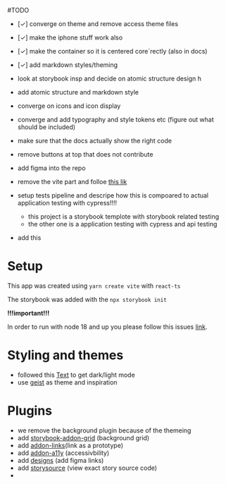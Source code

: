 

#TODO 
- [✓] converge on theme and remove access theme files
- [✓] make the iphone stuff work also
- [✓] make the container so it is centered core´rectly (also in docs)

- [✓] add markdown styles/theming
- look at storybook insp and decide on atomic structure design h
- add atomic structure and markdown style

- converge on icons and icon display
- converge and add typography and style tokens etc (figure out what should be included)
- make sure that the docs actually show the right code
- remove buttons at top that does not contribute 
- add figma into the repo
- remove the vite part and folloe [this lik](https://davidyeiser.com/tutorials/storybook-react-with-dark-mode)
- setup tests pipeline and descripe how this is compoared to actual application testing with cypress!!!!
    - this project is a storybook templote with storybook related testing
    - the other one is a application testing with cypress and api testing
- add this


# Setup

This app was created using  `yarn create vite` with `react-ts`

The storybook was added with the `npx storybook init`


**!!!important!!!**

In order to run with node 18 and up you please follow this issues [link](https://github.com/storybookjs/storybook/issues/16555). 


# Styling and themes #
 
- followed this [Text](https://davidyeiser.com/tutorials/storybook-react-with-dark-mode) to get dark/light mode
- use [geist](https://geist-ui.dev/) as theme and inspiration


# Plugins #

- we remove the background plugin because of the themeing
- add [storybook-addon-grid](storybook-addon-grid)  (background grid)
- add [addon-links](https://storybook.js.org/addons/@storybook/addon-links)(link as a prototype)
- add [addon-a11y](https://storybook.js.org/addons/@storybook/addon-a11y) (accessivbility)
- add [designs](https://storybook.js.org/addons/storybook-addon-designs) (add figma links)
- add [storysource](https://storybook.js.org/addons/@storybook/addon-storysource) (view exact story source code)
- 
